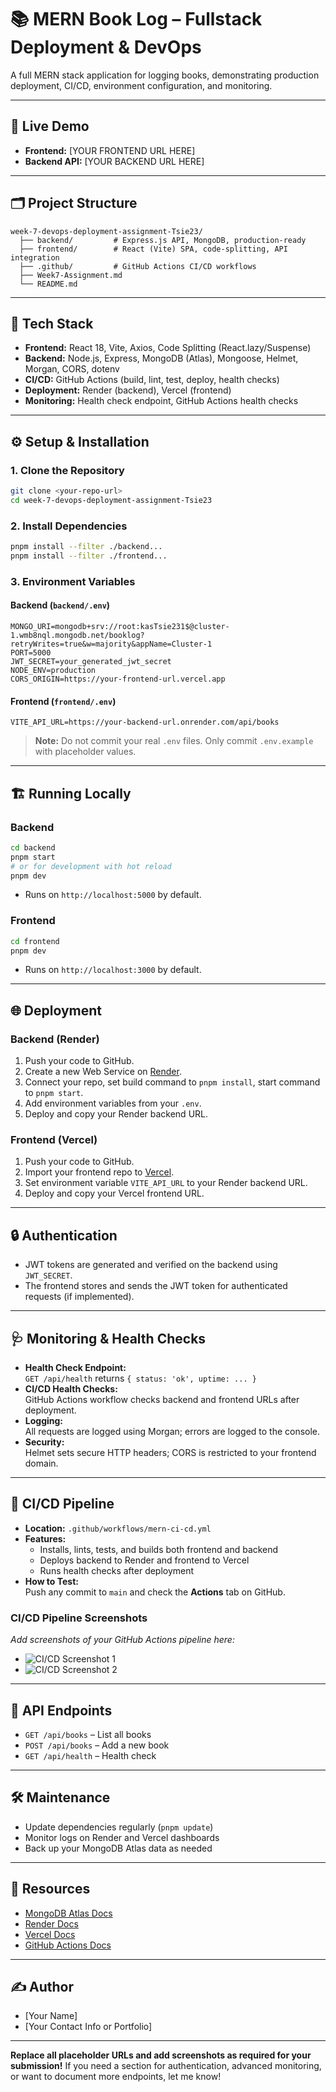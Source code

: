 # 📚 MERN Book Log – Fullstack Deployment & DevOps

A full MERN stack application for logging books, demonstrating production deployment, CI/CD, environment configuration, and monitoring.

---

## 🚀 Live Demo

- **Frontend:** [YOUR FRONTEND URL HERE]
- **Backend API:** [YOUR BACKEND URL HERE]

---

## 🗂️ Project Structure

```
week-7-devops-deployment-assignment-Tsie23/
  ├── backend/         # Express.js API, MongoDB, production-ready
  ├── frontend/        # React (Vite) SPA, code-splitting, API integration
  ├── .github/         # GitHub Actions CI/CD workflows
  ├── Week7-Assignment.md
  └── README.md
```

---

## 🧩 Tech Stack

- **Frontend:** React 18, Vite, Axios, Code Splitting (React.lazy/Suspense)
- **Backend:** Node.js, Express, MongoDB (Atlas), Mongoose, Helmet, Morgan, CORS, dotenv
- **CI/CD:** GitHub Actions (build, lint, test, deploy, health checks)
- **Deployment:** Render (backend), Vercel (frontend)
- **Monitoring:** Health check endpoint, GitHub Actions health checks

---

## ⚙️ Setup & Installation

### 1. **Clone the Repository**
```bash
git clone <your-repo-url>
cd week-7-devops-deployment-assignment-Tsie23
```

### 2. **Install Dependencies**
```bash
pnpm install --filter ./backend...
pnpm install --filter ./frontend...
```

### 3. **Environment Variables**

#### Backend (`backend/.env`)
```
MONGO_URI=mongodb+srv://root:kasTsie231$@cluster-1.wmb8nql.mongodb.net/booklog?retryWrites=true&w=majority&appName=Cluster-1
PORT=5000
JWT_SECRET=your_generated_jwt_secret
NODE_ENV=production
CORS_ORIGIN=https://your-frontend-url.vercel.app
```

#### Frontend (`frontend/.env`)
```
VITE_API_URL=https://your-backend-url.onrender.com/api/books
```

> **Note:** Do not commit your real `.env` files. Only commit `.env.example` with placeholder values.

---

## 🏗️ Running Locally

### **Backend**
```bash
cd backend
pnpm start
# or for development with hot reload
pnpm dev
```
- Runs on `http://localhost:5000` by default.

### **Frontend**
```bash
cd frontend
pnpm dev
```
- Runs on `http://localhost:3000` by default.

---

## 🌐 Deployment

### **Backend (Render)**
1. Push your code to GitHub.
2. Create a new Web Service on [Render](https://render.com/).
3. Connect your repo, set build command to `pnpm install`, start command to `pnpm start`.
4. Add environment variables from your `.env`.
5. Deploy and copy your Render backend URL.

### **Frontend (Vercel)**
1. Push your code to GitHub.
2. Import your frontend repo to [Vercel](https://vercel.com/).
3. Set environment variable `VITE_API_URL` to your Render backend URL.
4. Deploy and copy your Vercel frontend URL.

---

## 🔒 Authentication

- JWT tokens are generated and verified on the backend using `JWT_SECRET`.
- The frontend stores and sends the JWT token for authenticated requests (if implemented).

---

## 🩺 Monitoring & Health Checks

- **Health Check Endpoint:**  
  `GET /api/health` returns `{ status: 'ok', uptime: ... }`
- **CI/CD Health Checks:**  
  GitHub Actions workflow checks backend and frontend URLs after deployment.
- **Logging:**  
  All requests are logged using Morgan; errors are logged to the console.
- **Security:**  
  Helmet sets secure HTTP headers; CORS is restricted to your frontend domain.

---

## 🔄 CI/CD Pipeline

- **Location:** `.github/workflows/mern-ci-cd.yml`
- **Features:**
  - Installs, lints, tests, and builds both frontend and backend
  - Deploys backend to Render and frontend to Vercel
  - Runs health checks after deployment
- **How to Test:**  
  Push any commit to `main` and check the **Actions** tab on GitHub.

### **CI/CD Pipeline Screenshots**
_Add screenshots of your GitHub Actions pipeline here:_
- ![CI/CD Screenshot 1](./screenshots/ci-cd-1.png)
- ![CI/CD Screenshot 2](./screenshots/ci-cd-2.png)

---

## 📖 API Endpoints

- `GET /api/books` – List all books
- `POST /api/books` – Add a new book
- `GET /api/health` – Health check

---

## 🛠️ Maintenance

- Update dependencies regularly (`pnpm update`)
- Monitor logs on Render and Vercel dashboards
- Back up your MongoDB Atlas data as needed

---

## 📝 Resources

- [MongoDB Atlas Docs](https://docs.atlas.mongodb.com/)
- [Render Docs](https://render.com/docs)
- [Vercel Docs](https://vercel.com/docs)
- [GitHub Actions Docs](https://docs.github.com/en/actions)

---

## ✍️ Author

- [Your Name]
- [Your Contact Info or Portfolio]

---

**Replace all placeholder URLs and add screenshots as required for your submission!**
If you need a section for authentication, advanced monitoring, or want to document more endpoints, let me know! 